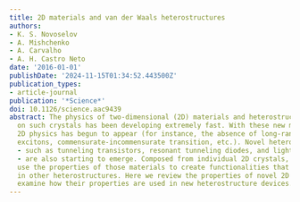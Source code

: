 ```yaml
---
title: 2D materials and van der Waals heterostructures
authors:
- K. S. Novoselov
- A. Mishchenko
- A. Carvalho
- A. H. Castro Neto
date: '2016-01-01'
publishDate: '2024-11-15T01:34:52.443500Z'
publication_types:
- article-journal
publication: '*Science*'
doi: 10.1126/science.aac9439
abstract: The physics of two-dimensional (2D) materials and heterostructures based
  on such crystals has been developing extremely fast. With these new materials, truly
  2D physics has begun to appear (for instance, the absence of long-range order, 2D
  excitons, commensurate-incommensurate transition, etc.). Novel heterostructure devices
  - such as tunneling transistors, resonant tunneling diodes, and light-emitting diodes
  - are also starting to emerge. Composed from individual 2D crystals, such devices
  use the properties of those materials to create functionalities that are not accessible
  in other heterostructures. Here we review the properties of novel 2D crystals and
  examine how their properties are used in new heterostructure devices.
---
```

